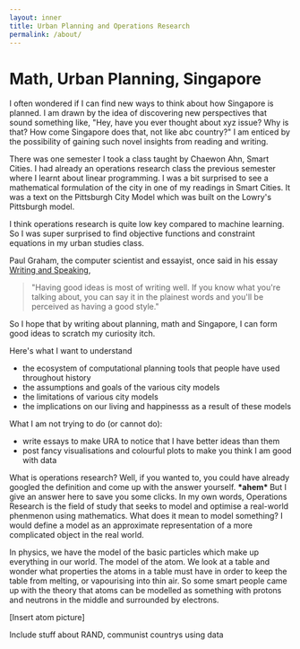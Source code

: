 ```yaml
---
layout: inner
title: Urban Planning and Operations Research
permalink: /about/
---
```


# Math, Urban Planning, Singapore

I often wondered if I can find new ways to think about how Singapore is planned. I am drawn by the idea of discovering new perspectives that sound something like, "Hey, have you ever thought about xyz issue? Why is that? How come Singapore does that, not like abc country?" I am enticed by the possibility of gaining such novel insights from reading and writing. 

There was one semester I took a class taught by Chaewon Ahn, Smart Cities. I had already an operations research class the previous semester where I learnt about linear programming. I was a bit surprised to see a mathematical formulation of the city in one of my readings in Smart Cities. It was a text on the Pittsburgh City Model which was built on the Lowry's Pittsburgh model. 

I think operations research is quite low key compared to machine learning. So I was super surprised to find objective functions and constraint equations in my urban studies class. 

Paul Graham, the computer scientist and essayist, once said in his essay [Writing and Speaking](https://paulgraham.com/speak.html?viewfullsite=1), 

> "Having good ideas is most of writing well. If you know what you're talking about, you can say it in the plainest words and you'll be perceived as having a good style."

So I hope that by writing about planning, math and Singapore, I can form good ideas to scratch my curiosity itch.

Here's what I want to understand

* the ecosystem of computational planning tools that people have used throughout history
* the assumptions and goals of the various city models
* the limitations of various city models
* the implications on our living and happinesss as a result of these models

What I am not trying to do (or cannot do):

* write essays to make URA to notice that I have better ideas than them
* post fancy visualisations and colourful plots to make you think I am good with data

What is operations research? Well, if you wanted to, you could have already googled the definition and come up with the answer yourself. <b> *ahem\* </b> But I give an answer here to save you some clicks. In my own words, Operations Research is the field of study that seeks to model and optimise a real-world phenmenon using mathematics. What does it mean to model something? I would define a model as an approximate representation of a more complicated object in the real world. 

In physics, we have the model of the basic particles which make up everything in our world. The model of the atom. We look at a table and wonder what properties the atoms in a table must have in order to keep the table from melting, or vapourising into thin air. So some smart people came up with the theory that atoms can be modelled as something with protons and neutrons in the middle and surrounded by electrons. 

[Insert atom picture]

Include stuff about RAND, communist countrys using data